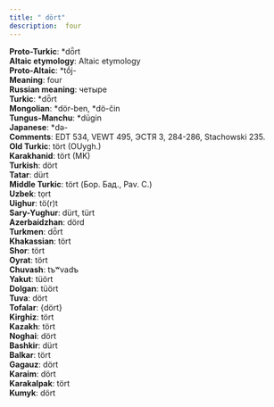 ```yaml
---
title: " dört"
description:  four
---
```


<strong>Proto-Turkic</strong>:  *dȫrt<br>
<strong>Altaic etymology</strong>:  Altaic etymology<br>
<strong> Proto-Altaic</strong>:  *tṓj-<br>
<strong>Meaning</strong>:  four<br>
<strong>Russian meaning</strong>:  четыре<br>
<strong>Turkic</strong>:  *dȫrt<br>
<strong>Mongolian</strong>:  *dör-ben, *dö-čin<br>
<strong>Tungus-Manchu</strong>:  *dügin<br>
<strong>Japanese</strong>:  *dǝ-<br>
<strong>Comments</strong>:  EDT 534, VEWT 495, ЭСТЯ 3, 284-286, Stachowski 235.<br>
<strong>Old Turkic</strong>:  tört (OUygh.)<br>
<strong>Karakhanid</strong>:  tört (MK)<br>
<strong>Turkish</strong>:  dört<br>
<strong>Tatar</strong>:  dürt<br>
<strong>Middle Turkic</strong>:  tört (Бор. Бад., Pav. C.)<br>
<strong>Uzbek</strong>:  tọrt<br>
<strong>Uighur</strong>:  tö(r)t<br>
<strong>Sary-Yughur</strong>:  dürt, türt<br>
<strong>Azerbaidzhan</strong>:  dörd<br>
<strong>Turkmen</strong>:  dȫrt<br>
<strong>Khakassian</strong>:  tört<br>
<strong>Shor</strong>:  tört<br>
<strong>Oyrat</strong>:  tört<br>
<strong>Chuvash</strong>:  tъʷvadъ<br>
<strong>Yakut</strong>:  tüört<br>
<strong>Dolgan</strong>:  tüört<br>
<strong>Tuva</strong>:  dört<br>
<strong>Tofalar</strong>:  {dört}<br>
<strong>Kirghiz</strong>:  tört<br>
<strong>Kazakh</strong>:  tört<br>
<strong>Noghai</strong>:  dört<br>
<strong>Bashkir</strong>:  dürt<br>
<strong>Balkar</strong>:  tört<br>
<strong>Gagauz</strong>:  dört<br>
<strong>Karaim</strong>:  dört<br>
<strong>Karakalpak</strong>:  tört<br>
<strong>Kumyk</strong>:  dört<br>


